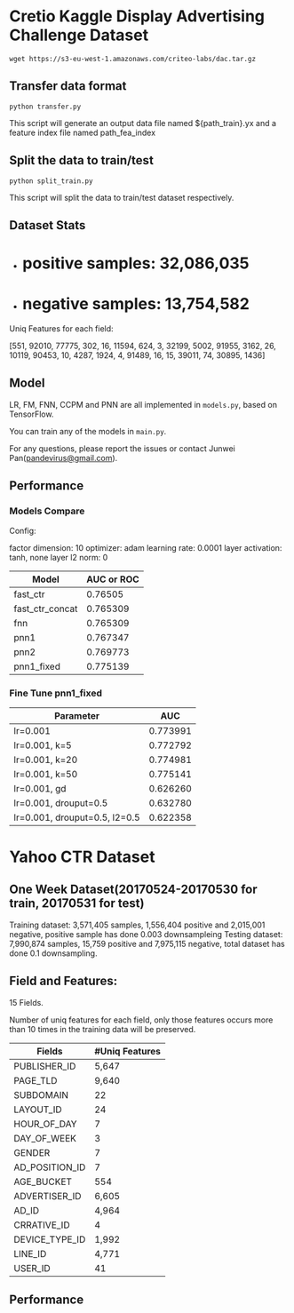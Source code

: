 # Cretio Kaggle Display Advertising Challenge Dataset

`wget https://s3-eu-west-1.amazonaws.com/criteo-labs/dac.tar.gz`

## Transfer data format

`python transfer.py`

This script will generate an output data file named ${path_train}.yx and a feature index file named path_fea_index

## Split the data to train/test

`python split_train.py`

This script will split the data to train/test dataset respectively.

## Dataset Stats

  - # positive samples: 32,086,035
  - # negative samples: 13,754,582

Uniq Features for each field:

[551, 92010, 77775, 302, 16, 11594, 624, 3, 32199, 5002, 91955, 3162, 26, 10119, 90453, 10, 4287, 1924, 4, 91489, 16, 15, 39011, 74, 30895, 1436]

## Model

LR, FM, FNN, CCPM and PNN are all implemented in `models.py`, based on TensorFlow.

You can train any of the models in `main.py`.

For any questions, please report the issues or contact Junwei Pan(pandevirus@gmail.com).

## Performance

### Models Compare

Config:

factor dimension: 10
optimizer: adam
learning rate: 0.0001
layer activation: tanh, none
layer l2 norm: 0

|Model|AUC or ROC|
|---|---|
|fast_ctr|0.76505|
|fast_ctr_concat|0.765309|
|fnn|0.765309|
|pnn1|0.767347|
|pnn2|0.769773|
|pnn1_fixed|0.775139|

### Fine Tune pnn1_fixed

|Parameter| AUC|
|---|---|
|lr=0.001|0.773991|
|lr=0.001, k=5|0.772792|
|lr=0.001, k=20|0.774981|
|lr=0.001, k=50|0.775141|
|lr=0.001, gd|0.626260|
|lr=0.001, drouput=0.5|0.632780|
|lr=0.001, drouput=0.5, l2=0.5|0.622358|

# Yahoo CTR Dataset

## One Week Dataset(20170524-20170530 for train, 20170531 for test)

Training dataset: 3,571,405 samples, 1,556,404 positive and 2,015,001 negative, positive sample has done 0.003 downsampleing
Testing dataset: 7,990,874 samples, 15,759 positive and 7,975,115 negative, total dataset has done 0.1 downsampling.

## Field and Features:

15 Fields.

Number of uniq features for each field, only those features occurs more than 10 times in the training data will be preserved.

|Fields|#Uniq Features|
|---|---|
|PUBLISHER_ID|5,647|
|PAGE_TLD|9,640|
|SUBDOMAIN|22|
|LAYOUT_ID|24|
|HOUR_OF_DAY|7|
|DAY_OF_WEEK|3|
|GENDER|7|
|AD_POSITION_ID|7|
|AGE_BUCKET|554|
|ADVERTISER_ID|6,605|
|AD_ID|4,964|
|CRRATIVE_ID|4|
|DEVICE_TYPE_ID|1,992|
|LINE_ID|4,771|
|USER_ID|41|

## Performance


